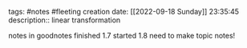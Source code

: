 tags: #notes #fleeting
creation date: [[2022-09-18 Sunday]] 23:35:45
description:: linear transformation

notes in goodnotes
finished 1.7 
started 1.8
need to make topic notes!